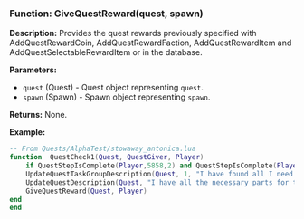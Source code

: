 ### Function: GiveQuestReward(quest, spawn)

**Description:**
Provides the quest rewards previously specified with AddQuestRewardCoin, AddQuestRewardFaction, AddQuestRewardItem and AddQuestSelectableRewardItem or in the database.

**Parameters:**
- `quest` (Quest) - Quest object representing `quest`.
- `spawn` (Spawn) - Spawn object representing `spawn`.

**Returns:** None.

**Example:**

```lua
-- From Quests/AlphaTest/stowaway_antonica.lua
function  QuestCheck1(Quest, QuestGiver, Player)
    if QuestStepIsComplete(Player,5858,2) and QuestStepIsComplete(Player,5858,3)and QuestStepIsComplete(Player,5858,4)  then
	UpdateQuestTaskGroupDescription(Quest, 1, "I have found all I need to Fast-Track to Qeynos.")
	UpdateQuestDescription(Quest, "I have all the necessary parts for the Fast-Track passage to Qeynos. The ride was a bit cramped...")
	GiveQuestReward(Quest, Player)
end
end
```
